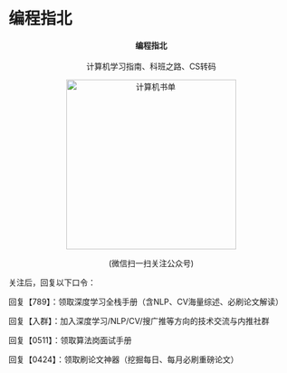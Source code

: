 # 编程指北

<center><strong>编程指北</strong></center>

</br>

<center>计算机学习指南、科班之路、CS转码</center>
<p align="center">
  <img src="https://cdn.how2cs.cn/csguide/095140.jpg" alt="计算机书单" width="100%" style="max-width: 300px; max-height: 300px; object-fit: contain;">
</p>

<center>(微信扫一扫关注公众号)</center>

关注后，回复以下口令：

回复【789】：领取深度学习全栈手册（含NLP、CV海量综述、必刷论文解读）

回复【入群】：加入深度学习/NLP/CV/搜广推等方向的技术交流与内推社群

回复【0511】：领取算法岗面试手册

回复【0424】：领取刷论文神器（挖掘每日、每月必刷重磅论文）